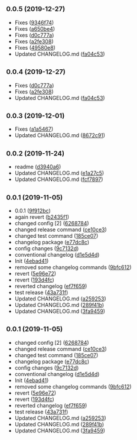 ## <small>0.0.5 (2019-12-27)</small>

* Fixes ([9346f74](https://github.com/dimaserd/Croco-AppCore-Js/commit/9346f74))
* Fixes ([a650be4](https://github.com/dimaserd/Croco-AppCore-Js/commit/a650be4))
* Fixes ([d0c777a](https://github.com/dimaserd/Croco-AppCore-Js/commit/d0c777a))
* Fixes ([a2fe308](https://github.com/dimaserd/Croco-AppCore-Js/commit/a2fe308))
* FIxes ([49580e8](https://github.com/dimaserd/Croco-AppCore-Js/commit/49580e8))
* Updated CHANGELOG.md ([fa04c53](https://github.com/dimaserd/Croco-AppCore-Js/commit/fa04c53))



## <small>0.0.4 (2019-12-27)</small>

* Fixes ([d0c777a](https://github.com/dimaserd/Croco-AppCore-Js/commit/d0c777a))
* Fixes ([a2fe308](https://github.com/dimaserd/Croco-AppCore-Js/commit/a2fe308))
* Updated CHANGELOG.md ([fa04c53](https://github.com/dimaserd/Croco-AppCore-Js/commit/fa04c53))



## <small>0.0.3 (2019-12-01)</small>

* Fixes ([a1a5467](https://github.com/dimaserd/Croco-AppCore-Js/commit/a1a5467))
* Updated CHANGELOG.md ([8672c91](https://github.com/dimaserd/Croco-AppCore-Js/commit/8672c91))



## <small>0.0.2 (2019-11-24)</small>

* readme ([d3940a6](https://github.com/dimaserd/Croco-AppCore-Js/commit/d3940a6))
* Updated CHANGELOG.md ([e1a27c5](https://github.com/dimaserd/Croco-AppCore-Js/commit/e1a27c5))
* Updated CHANGELOG.md ([fcf7897](https://github.com/dimaserd/Croco-AppCore-Js/commit/fcf7897))



## <small>0.0.1 (2019-11-05)</small>

* 0.0.1 ([9f912bc](https://github.com/dimaserd/Croco-AppCore-Js/commit/9f912bc))
* again revert ([b2435f1](https://github.com/dimaserd/Croco-AppCore-Js/commit/b2435f1))
* changed config [2] ([6268784](https://github.com/dimaserd/Croco-AppCore-Js/commit/6268784))
* changed release command ([ce10ce3](https://github.com/dimaserd/Croco-AppCore-Js/commit/ce10ce3))
* changed test command ([185ce07](https://github.com/dimaserd/Croco-AppCore-Js/commit/185ce07))
* changelog package ([e77dc8c](https://github.com/dimaserd/Croco-AppCore-Js/commit/e77dc8c))
* config changes ([9c7132d](https://github.com/dimaserd/Croco-AppCore-Js/commit/9c7132d))
* conventional changelog ([d1e5d4d](https://github.com/dimaserd/Croco-AppCore-Js/commit/d1e5d4d))
* Init ([4ebad41](https://github.com/dimaserd/Croco-AppCore-Js/commit/4ebad41))
* removed some changelog commands ([9bfc612](https://github.com/dimaserd/Croco-AppCore-Js/commit/9bfc612))
* revert ([5e96e72](https://github.com/dimaserd/Croco-AppCore-Js/commit/5e96e72))
* revert ([193d4fc](https://github.com/dimaserd/Croco-AppCore-Js/commit/193d4fc))
* reverted changelog ([ef7f659](https://github.com/dimaserd/Croco-AppCore-Js/commit/ef7f659))
* test release ([43a731f](https://github.com/dimaserd/Croco-AppCore-Js/commit/43a731f))
* Updated CHANGELOG.md ([a259253](https://github.com/dimaserd/Croco-AppCore-Js/commit/a259253))
* Updated CHANGELOG.md ([289f41b](https://github.com/dimaserd/Croco-AppCore-Js/commit/289f41b))
* Updated CHANGELOG.md ([3fa9459](https://github.com/dimaserd/Croco-AppCore-Js/commit/3fa9459))



## <small>0.0.1 (2019-11-05)</small>

* changed config [2] ([6268784](https://github.com/dimaserd/Croco-AppCore-Js/commit/6268784))
* changed release command ([ce10ce3](https://github.com/dimaserd/Croco-AppCore-Js/commit/ce10ce3))
* changed test command ([185ce07](https://github.com/dimaserd/Croco-AppCore-Js/commit/185ce07))
* changelog package ([e77dc8c](https://github.com/dimaserd/Croco-AppCore-Js/commit/e77dc8c))
* config changes ([9c7132d](https://github.com/dimaserd/Croco-AppCore-Js/commit/9c7132d))
* conventional changelog ([d1e5d4d](https://github.com/dimaserd/Croco-AppCore-Js/commit/d1e5d4d))
* Init ([4ebad41](https://github.com/dimaserd/Croco-AppCore-Js/commit/4ebad41))
* removed some changelog commands ([9bfc612](https://github.com/dimaserd/Croco-AppCore-Js/commit/9bfc612))
* revert ([5e96e72](https://github.com/dimaserd/Croco-AppCore-Js/commit/5e96e72))
* revert ([193d4fc](https://github.com/dimaserd/Croco-AppCore-Js/commit/193d4fc))
* reverted changelog ([ef7f659](https://github.com/dimaserd/Croco-AppCore-Js/commit/ef7f659))
* test release ([43a731f](https://github.com/dimaserd/Croco-AppCore-Js/commit/43a731f))
* Updated CHANGELOG.md ([a259253](https://github.com/dimaserd/Croco-AppCore-Js/commit/a259253))
* Updated CHANGELOG.md ([289f41b](https://github.com/dimaserd/Croco-AppCore-Js/commit/289f41b))
* Updated CHANGELOG.md ([3fa9459](https://github.com/dimaserd/Croco-AppCore-Js/commit/3fa9459))



